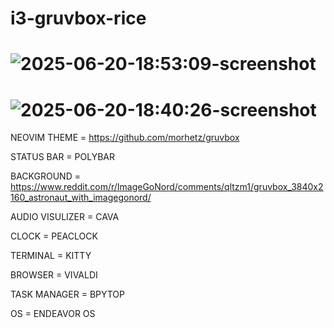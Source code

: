 # i3-gruvbox-rice

# ![2025-06-20-18:53:09-screenshot](https://github.com/user-attachments/assets/a7e18bac-a862-4c63-9029-a5fdb05beabe)

# ![2025-06-20-18:40:26-screenshot](https://github.com/user-attachments/assets/1886d66a-d9a4-4494-8c79-5c227156a40e)

NEOVIM THEME = https://github.com/morhetz/gruvbox

STATUS BAR = POLYBAR

BACKGROUND = https://www.reddit.com/r/ImageGoNord/comments/qltzm1/gruvbox_3840x2160_astronaut_with_imagegonord/

AUDIO VISULIZER = CAVA

CLOCK = PEACLOCK

TERMINAL = KITTY

BROWSER = VIVALDI

TASK MANAGER = BPYTOP

OS = ENDEAVOR OS
